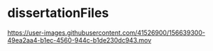 # dissertationFiles

https://user-images.githubusercontent.com/41526900/156639300-49ea2aa4-b1ec-4560-944c-b1de230dc943.mov

